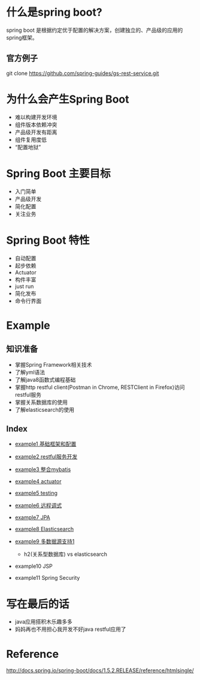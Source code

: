 # 什么是spring boot?
spring boot 是根据约定优于配置的解决方案，创建独立的、产品级的应用的spring框架。

## 官方例子
git clone https://github.com/spring-guides/gs-rest-service.git

# 为什么会产生Spring Boot
- 难以构建开发环境
- 组件版本依赖冲突
- 产品级开发有距离
- 组件复用度低
- “配置地狱”

# Spring Boot 主要目标
- 入门简单
- 产品级开发
- 简化配置
- 关注业务

# Spring Boot 特性
- 自动配置
- 起步依赖
- Actuator
- 构件丰富
- just run
- 简化发布
- 命令行界面

# Example
## 知识准备
- 掌握Spring Framework相关技术
- 了解yml语法
- 了解java8函数式编程基础
- 掌握http restful client(Postman in Chrome, RESTClient in Firefox)访问restful服务
- 掌握关系数据库的使用
- 了解elasticsearch的使用

## Index
- [example1 基础框架和配置](https://github.com/OracleGao/spring-boot/tree/master/example1)
- [example2 restful服务开发](https://github.com/OracleGao/spring-boot/tree/master/example2)
- [example3 整合mybatis](https://github.com/OracleGao/spring-boot/tree/master/example3)
- [example4 actuator](https://github.com/OracleGao/spring-boot/tree/master/example4)
- [example5 testing](https://github.com/OracleGao/spring-boot/tree/master/example5)
- [example6 远程调式](https://github.com/OracleGao/spring-boot/tree/master/example6)
- [example7 JPA](https://github.com/OracleGao/spring-boot/tree/master/example7)
- [example8 Elasticsearch](https://github.com/OracleGao/spring-boot/tree/master/example8)
- [example9 多数据源支持1](https://github.com/OracleGao/spring-boot/tree/master/example9)

  * h2(关系型数据库) vs elasticsearch
- example10 JSP
- example11 Spring Security

# 写在最后的话
- java应用搭积木乐趣多多
- 妈妈再也不用担心我开发不好java restful应用了

# Reference
http://docs.spring.io/spring-boot/docs/1.5.2.RELEASE/reference/htmlsingle/